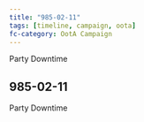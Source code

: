 ```yaml
---
title: "985-02-11"
tags: [timeline, campaign, oota]
fc-category: OotA Campaign
---
```

<span class='ob-timelines'
	data-date='985-02-11-00'
	data-title='Campaign: NAGA Adventures'
	data-class='orange'> Party Downtime </span>
## 985-02-11
Party Downtime
